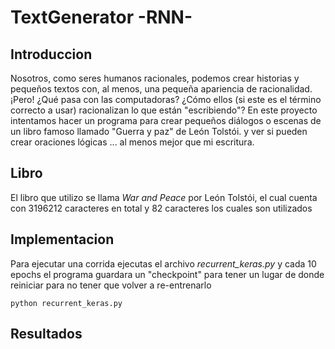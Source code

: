 # TextGenerator -RNN-
## Introduccion

Nosotros, como seres humanos racionales, podemos crear historias y pequeños textos con, al menos, una pequeña apariencia de racionalidad. ¡Pero! ¿Qué pasa con las computadoras? ¿Cómo ellos (si este es el término correcto a usar) racionalizan lo que están "escribiendo"? En este proyecto intentamos hacer un programa para crear pequeños diálogos o escenas de un libro famoso llamado "Guerra y paz" de León Tolstói. y ver si pueden crear oraciones lógicas ... al menos mejor que mi escritura.

## Libro
El libro que utilizo se llama *War and Peace* por León Tolstói, el cual cuenta con 3196212 caracteres en total y 82 caracteres los cuales son utilizados

## Implementacion
Para ejecutar una corrida ejecutas el archivo *recurrent_keras.py* y cada 10 epochs el programa guardara un "checkpoint" para tener un lugar de donde reiniciar para no tener que volver a re-entrenarlo
```
python recurrent_keras.py
```

## Resultados

